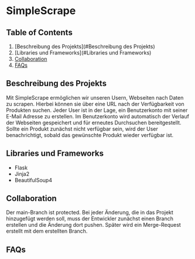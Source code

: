 # SimpleScrape

## Table of Contents
1. [Beschreibung des Projekts](#Beschreibung des Projekts)
2. [Libraries und Frameworks](#Libraries und Frameworks)
3. [Collaboration](#collaboration)
4. [FAQs](#faqs)

## Beschreibung des Projekts
Mit SimpleScrape ermöglichen wir unseren Usern, Webseiten nach Daten zu scrapen. Hierbei können sie über eine URL nach der Verfügbarkeit von Produkten suchen. Jeder User ist in der Lage, ein Benutzerkonto mit seiner E-Mail Adresse zu erstellen. Im Benutzerkonto wird automatisch der Verlauf der Webseiten gespeichert und für erneutes Durchsuchen bereitgestellt. Sollte ein Produkt zunächst nicht verfügbar sein, wird der User benachrichtigt, sobald das gewünschte Produkt wieder verfügbar ist.

## Libraries und Frameworks
- Flask
- Jinja2
- BeautifulSoup4

## Collaboration
Der main-Branch ist protected. Bei jeder Änderung, die in das Projekt hinzugefügt werden soll, muss der Entwickler zunächst einen Branch erstellen und die Änderung dort pushen. Später wird ein Merge-Request erstellt mit dem erstellten Branch.

## FAQs





